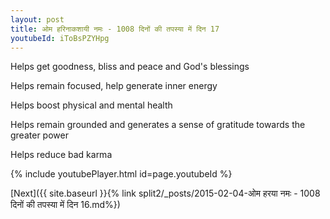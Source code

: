 ```yaml
---
layout: post
title: ओम हरिनाकशायी नमः - 1008 दिनों की तपस्या में दिन 17
youtubeId: iToBsPZYHpg
---
```

 
 
Helps get goodness, bliss and peace and God's blessings
 
Helps remain focused, help generate inner energy 
 
Helps boost physical and mental health 
 
Helps remain grounded and generates a sense of gratitude towards the greater power 
 
Helps reduce bad karma
 
 
 
 


{% include youtubePlayer.html id=page.youtubeId %}
 
[Next]({{ site.baseurl }}{% link  split2/_posts/2015-02-04-ओम हरया नमः - 1008 दिनों की तपस्या में दिन 16.md%})
 
